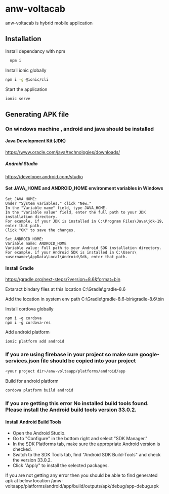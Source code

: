 
# anw-voltacab

anw-voltacab is hybrid mobile application


## Installation

Install dependancy with npm

```bash
  npm i
```
Install ionic globally
``` bash
npm i -g @ionic/cli
```

Start the application
```bash
ionic serve
```
## Generating APK file
### On windows machine , android and java should be installed
#### Java Development Kit (JDK)
  https://www.oracle.com/java/technologies/downloads/
##### Android Studio 
  https://developer.android.com/studio
#### Set JAVA_HOME and ANDROID_HOME environment variables in Windows
```
Set JAVA_HOME:
Under "System variables," click "New."
In the "Variable name" field, type JAVA_HOME.
In the "Variable value" field, enter the full path to your JDK installation directory.
For example, if your JDK is installed in C:\Program Files\Java\jdk-19, enter that path.
Click "OK" to save the changes.

```
```
Set ANDROID_HOME:
Variable name: ANDROID_HOME
Variable value: Full path to your Android SDK installation directory.
For example, if your Android SDK is installed in C:\Users\<username>\AppData\Local\Android\Sdk, enter that path.
```
#### Install Gradle
https://gradle.org/next-steps/?version=8.6&format=bin

Extaract bindary files at this location  C:\Gradle\gradle-8.6

Add the location in system env path C:\Gradle\gradle-8.6-bin\gradle-8.6\bin

Install cordova globally
```
npm i -g cordova
npm i -g cordova-res
```
Add android platform
```bash
ionic platform add android
```
### If you are using firebase in your project so make sure google-services.json file should be copied into your project 
```bash
<your project dir>/anw-voltaapp/platforms/android/app
```
Build for android platform
```bash
cordova platform build android

```
### If you are getting this error No installed build tools found. Please install the Android build tools version 33.0.2.
#### Install Android Build Tools
* Open the Android Studio.
* Go to "Configure" in the bottom right and select "SDK Manager."
* In the SDK Platforms tab, make sure the appropriate Android version is checked.
* Switch to the SDK Tools tab, find "Android SDK Build-Tools" and check the version 33.0.2.
* Click "Apply" to install the selected packages.

If you are not getting any error then you should be able to find generated apk at below location
  <your project dir>/anw-voltaapp/platforms/android/app/build/outputs/apk/debug/app-debug.apk
